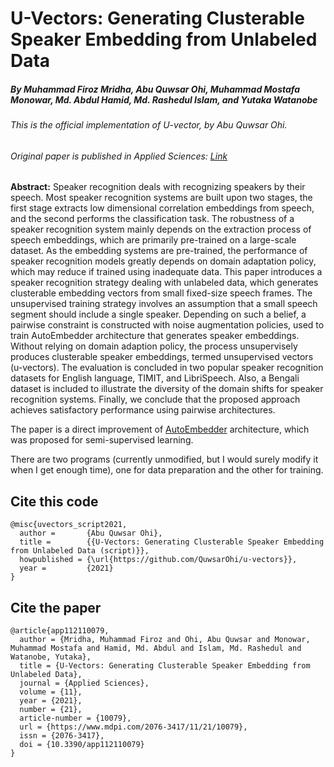 # U-Vectors: Generating Clusterable Speaker Embedding from Unlabeled Data

##### By  Muhammad Firoz Mridha, Abu Quwsar Ohi, Muhammad Mostafa Monowar, Md. Abdul Hamid, Md. Rashedul Islam, and Yutaka Watanobe

###### This is the official implementation of U-vector, by Abu Quwsar Ohi.

###### Original paper is published in Applied Sciences: [Link](https://doi.org/10.3390/app112110079)

**Abstract:** Speaker recognition deals with recognizing speakers by their speech. Most speaker recognition systems are built upon two stages, the first stage extracts low dimensional correlation embeddings from speech, and the second performs the classification task. The robustness of a speaker recognition system mainly depends on the extraction process of speech embeddings, which are primarily pre-trained on a large-scale dataset. As the embedding systems are pre-trained, the performance of speaker recognition models greatly depends on domain adaptation policy, which may reduce if trained using inadequate data. This paper introduces a speaker recognition strategy dealing with unlabeled data, which generates clusterable embedding vectors from small fixed-size speech frames. The unsupervised training strategy involves an assumption that a small speech segment should include a single speaker. Depending on such a belief, a pairwise constraint is constructed with noise augmentation policies, used to train AutoEmbedder architecture that generates speaker embeddings. Without relying on domain adaption policy, the process unsupervisely produces clusterable speaker embeddings, termed unsupervised vectors (u-vectors). The evaluation is concluded in two popular speaker recognition datasets for English language, TIMIT, and LibriSpeech. Also, a Bengali dataset is included to illustrate the diversity of the domain shifts for speaker recognition systems. Finally, we conclude that the proposed approach achieves satisfactory performance using pairwise architectures. 

The paper is a direct improvement of [AutoEmbedder](https://github.com/QuwsarOhi/AutoEmbedder) architecture, which was proposed for semi-supervised learning.

There are two programs (currently unmodified, but I would surely modify it when I get enough time), one for data preparation and the other for training.


## Cite this code

    @misc{uvectors_script2021,
      author =       {Abu Quwsar Ohi},
      title =        {{U-Vectors: Generating Clusterable Speaker Embedding from Unlabeled Data (script)}},
      howpublished = {\url{https://github.com/QuwsarOhi/u-vectors}},
      year =         {2021}
    }

## Cite the paper

    @article{app112110079,
      author = {Mridha, Muhammad Firoz and Ohi, Abu Quwsar and Monowar, Muhammad Mostafa and Hamid, Md. Abdul and Islam, Md. Rashedul and Watanobe, Yutaka},
      title = {U-Vectors: Generating Clusterable Speaker Embedding from Unlabeled Data},
      journal = {Applied Sciences},
      volume = {11},
      year = {2021},
      number = {21},
      article-number = {10079},
      url = {https://www.mdpi.com/2076-3417/11/21/10079},
      issn = {2076-3417},
      doi = {10.3390/app112110079}
    }
    

